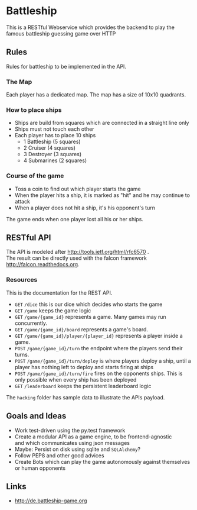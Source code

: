 # Battleship
This is a RESTful Webservice which provides the backend to play the famous battleship guessing game over HTTP

## Rules

Rules for battleship to be implemented in the API.

### The Map

Each player has a dedicated map. The map has a size of 10x10 quadrants.

### How to place ships

* Ships are build from squares which are connected in a straight line only
* Ships must not touch each other
* Each player has to place 10 ships
  * 1 Battleship (5 squares)
  * 2 Cruiser (4 squares)
  * 3 Destroyer (3 squares)
  * 4 Submarines (2 squares)

### Course of the game

* Toss a coin to find out which player starts the game
* When the player hits a ship, it is marked as "hit" and
  he may continue to attack
* When a player does not hit a ship, it's his opponent's turn

The game ends when one player lost all his or her ships.

## RESTful API

The API is modeled after http://tools.ietf.org/html/rfc6570 .  
The result can be directly used with the falcon framework http://falcon.readthedocs.org.

### Resources

This is the documentation for the REST API.

* `GET` `/dice` this is our dice which decides who starts the game
* `GET` `/game` keeps the game logic
* `GET` `/game/{game_id}` represents a game. Many games may run concurrently.
* `GET` `/game/{game_id}/board` represents a game's board.
* `GET` `/game/{game_id}/player/{player_id}` represents a player inside a game.
* `POST` `/game/{game_id}/turn` the endpoint where the players send their turns.
* `POST` `/game/{game_id}/turn/deploy` is where players deploy a ship, until
   a player has nothing left to deploy and starts firing at ships
* `POST` `/game/{game_id}/turn/fire` fires on the opponents ships. This is only
  possible when every ship has been deployed
* `GET` `/leaderboard` keeps the persistent leaderboard logic

The `hacking` folder has sample data to illustrate the APIs payload.

## Goals and Ideas

* Work test-driven using the py.test framework
* Create a modular API as a game engine, to be frontend-agnostic  
  and which communicates using json messages
* Maybe: Persist on disk using sqlite and `SQLAlchemy`?
* Follow PEP8 and other good advices
* Create Bots which can play the game autonomously against themselves  
  or human opponents

## Links

* http://de.battleship-game.org
